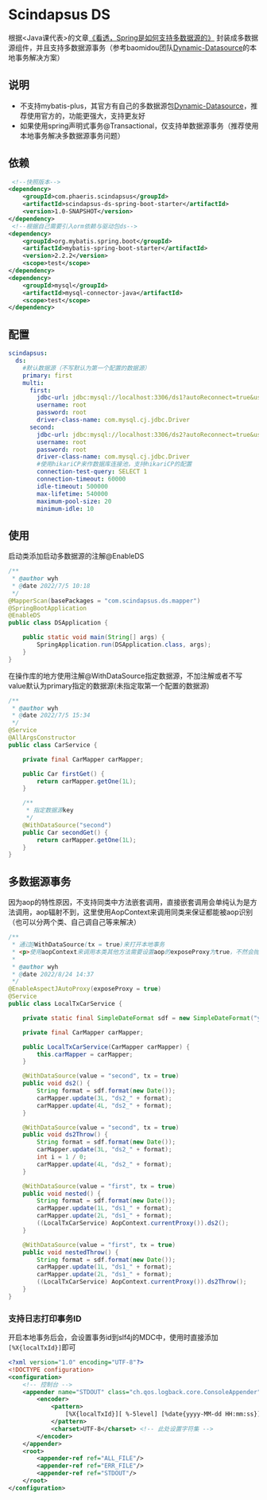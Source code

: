 # Scindapsus DS

根据<Java课代表>的文章[《看透，Spring是如何支持多数据源的》]
封装成多数据源组件，并且支持多数据源事务（参考baomidou团队[Dynamic-Datasource]的本地事务解决方案）

## 说明

- 不支持mybatis-plus，其官方有自己的多数据源包[Dynamic-Datasource]，推荐使用官方的，功能更强大，支持更友好
- 如果使用spring声明式事务@Transactional，仅支持单数据源事务（推荐使用本地事务解决多数据源事务问题）

## 依赖

```xml
 <!--快照版本-->
<dependency>
    <groupId>com.phaeris.scindapsus</groupId>
    <artifactId>scindapsus-ds-spring-boot-starter</artifactId>
    <version>1.0-SNAPSHOT</version>
</dependency>
 <!--根据自己需要引入orm依赖与驱动包ds-->
<dependency>
    <groupId>org.mybatis.spring.boot</groupId>
    <artifactId>mybatis-spring-boot-starter</artifactId>
    <version>2.2.2</version>
    <scope>test</scope>
</dependency>
<dependency>
    <groupId>mysql</groupId>
    <artifactId>mysql-connector-java</artifactId>
    <scope>test</scope>
</dependency>
```

## 配置

```yaml
scindapsus:
  ds:
    #默认数据源（不写默认为第一个配置的数据源）
    primary: first
    multi:
      first:
        jdbc-url: jdbc:mysql://localhost:3306/ds1?autoReconnect=true&useUnicode=true&characterEncoding=utf8&zeroDateTimeBehavior=CONVERT_TO_NULL&useSSL=false&serverTimezone=GMT%2B8
        username: root
        password: root
        driver-class-name: com.mysql.cj.jdbc.Driver
      second:
        jdbc-url: jdbc:mysql://localhost:3306/ds2?autoReconnect=true&useUnicode=true&characterEncoding=utf8&zeroDateTimeBehavior=CONVERT_TO_NULL&useSSL=false&serverTimezone=GMT%2B8
        username: root
        password: root
        driver-class-name: com.mysql.cj.jdbc.Driver
        #使用hikariCP来作数据库连接池，支持hikariCP的配置
        connection-test-query: SELECT 1
        connection-timeout: 60000
        idle-timeout: 500000
        max-lifetime: 540000
        maximum-pool-size: 20
        minimum-idle: 10
```

## 使用

启动类添加启动多数据源的注解@EnableDS

```java
/**
 * @author wyh
 * @date 2022/7/5 10:18
 */
@MapperScan(basePackages = "com.scindapsus.ds.mapper")
@SpringBootApplication
@EnableDS
public class DSApplication {

    public static void main(String[] args) {
        SpringApplication.run(DSApplication.class, args);
    }
}
```

在操作库的地方使用注解@WithDataSource指定数据源，不加注解或者不写value默认为primary指定的数据源(未指定取第一个配置的数据源)

```java
/**
 * @author wyh
 * @date 2022/7/5 15:34
 */
@Service
@AllArgsConstructor
public class CarService {

    private final CarMapper carMapper;

    public Car firstGet() {
        return carMapper.getOne(1L);
    }

    /**
     * 指定数据源key
     */
    @WithDataSource("second")
    public Car secondGet() {
        return carMapper.getOne(1L);
    }
}
```

## 多数据源事务
因为aop的特性原因，不支持同类中方法嵌套调用，直接嵌套调用会单纯认为是方法调用，aop辐射不到，这里使用AopContext来调用同类来保证都能被aop识别（也可以分两个类、自己调自己等来解决）
```java
/**
 * 通过@WithDataSource(tx = true)来打开本地事务
 * <p>使用aopContext来调用本类其他方法需要设置aop的exposeProxy为true，不然会抛错
 *
 * @author wyh
 * @date 2022/8/24 14:37
 */
@EnableAspectJAutoProxy(exposeProxy = true)
@Service
public class LocalTxCarService {

    private static final SimpleDateFormat sdf = new SimpleDateFormat("yyyyMMddHHmmss");

    private final CarMapper carMapper;

    public LocalTxCarService(CarMapper carMapper) {
        this.carMapper = carMapper;
    }

    @WithDataSource(value = "second", tx = true)
    public void ds2() {
        String format = sdf.format(new Date());
        carMapper.update(3L, "ds2_" + format);
        carMapper.update(4L, "ds2_" + format);
    }

    @WithDataSource(value = "second", tx = true)
    public void ds2Throw() {
        String format = sdf.format(new Date());
        carMapper.update(3L, "ds2_" + format);
        int i = 1 / 0;
        carMapper.update(4L, "ds2_" + format);
    }

    @WithDataSource(value = "first", tx = true)
    public void nested() {
        String format = sdf.format(new Date());
        carMapper.update(1L, "ds1_" + format);
        carMapper.update(2L, "ds1_" + format);
        ((LocalTxCarService) AopContext.currentProxy()).ds2();
    }

    @WithDataSource(value = "first", tx = true)
    public void nestedThrow() {
        String format = sdf.format(new Date());
        carMapper.update(1L, "ds1_" + format);
        carMapper.update(2L, "ds1_" + format);
        ((LocalTxCarService) AopContext.currentProxy()).ds2Throw();
    }
}

```

### 支持日志打印事务ID
开启本地事务后会，会设置事务id到slf4j的MDC中，使用时直接添加`[%X{localTxId}]`即可
```xml
<?xml version="1.0" encoding="UTF-8"?>
<!DOCTYPE configuration>
<configuration>
    <!-- 控制台 -->
    <appender name="STDOUT" class="ch.qos.logback.core.ConsoleAppender">
        <encoder>
            <pattern>
                [%X{localTxId}][ %-5level] [%date{yyyy-MM-dd HH:mm:ss}] [%thread] %logger{96} [%line] - %msg%n
            </pattern>
            <charset>UTF-8</charset> <!-- 此处设置字符集 -->
        </encoder>
    </appender>
    <root>
        <appender-ref ref="ALL_FILE"/>
        <appender-ref ref="ERR_FILE"/>
        <appender-ref ref="STDOUT"/>
    </root>
</configuration>
```

[《看透，Spring是如何支持多数据源的》]:https://mp.weixin.qq.com/s/at-QJjpFi3PK7jyk0hCwcA

[Dynamic-Datasource]:https://gitee.com/baomidou/dynamic-datasource-spring-boot-starter